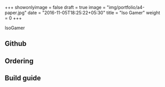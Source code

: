 +++
showonlyimage = false
draft = true
image = "img/portfolio/a4-paper.jpg"
date = "2016-11-05T18:25:22+05:30"
title = "Iso Gamer"
weight = 0
+++

IsoGamer
<!--more-->

## Github

## Ordering

## Build guide